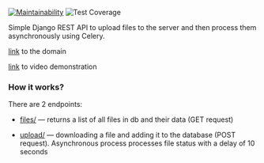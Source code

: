 [![Maintainability](https://api.codeclimate.com/v1/badges/655c5b016946c1dde774/maintainability)](https://codeclimate.com/github/Dobrovera/uploading_processing_files/maintainability)
![Test Coverage](https://api.codeclimate.com/v1/badges/655c5b016946c1dde774/test_coverage)


Simple Django REST API to upload files to the server and then process them asynchronously using Celery.

[link](http://85.143.223.201:8000/files) to the domain 

[link](https://github.com/Dobrovera/uploading_processing_files/assets/100479798/6113f66a-4387-4136-9452-5b484d32e1b9) to video demonstration

### How it works?
There are 2 endpoints:
* [files/](http://85.143.223.201:8000/files/) — returns a list of all files in db and their data (GET request)

* [upload/](http://85.143.223.201:8000/upload/) — downloading a file and adding it to the database
(POST request). Asynchronous process processes file status with a delay of 10 seconds
